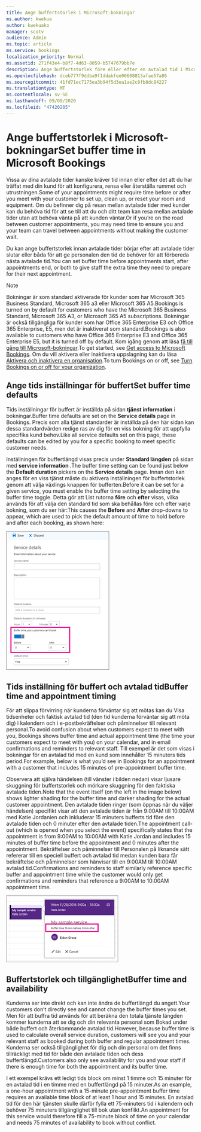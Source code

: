```yaml
---
title: Ange buffertstorlek i Microsoft-bokningar
ms.author: kwekua
author: kwekuako
manager: scotv
audience: Admin
ms.topic: article
ms.service: bookings
localization_priority: Normal
ms.assetid: 271f43e4-b8f7-4d63-8059-b5747679bb7e
description: Ange buffertstorlek före eller efter en avtalad tid i Microsoft-bokningar för att möjliggöra tid för rensning eller återställning av utrustning.
ms.openlocfilehash: dceb777f9ddba9f1ddabfee00608813afae57a86
ms.sourcegitcommit: 41fd71ec7175ea3b94f5d3ea1ae2c8fb8dc84227
ms.translationtype: MT
ms.contentlocale: sv-SE
ms.lasthandoff: 09/09/2020
ms.locfileid: "47420205"
---
```

# <a name="set-buffer-time-in-microsoft-bookings"></a><span data-ttu-id="683e3-103">Ange buffertstorlek i Microsoft-bokningar</span><span class="sxs-lookup"><span data-stu-id="683e3-103">Set buffer time in Microsoft Bookings</span></span>

<span data-ttu-id="683e3-104">Vissa av dina avtalade tider kanske kräver tid innan eller efter det att du har träffat med din kund för att konfigurera, rensa eller återställa rummet och utrustningen.</span><span class="sxs-lookup"><span data-stu-id="683e3-104">Some of your appointments might require time before or after you meet with your customer to set up, clean up, or reset your room and equipment.</span></span> <span data-ttu-id="683e3-105">Om du befinner dig på resan mellan avtalade tider med kunder kan du behöva tid för att se till att du och ditt team kan resa mellan avtalade tider utan att behöva vänta på att kunden väntar.</span><span class="sxs-lookup"><span data-stu-id="683e3-105">Or if you’re on the road between customer appointments, you may need time to ensure you and your team can travel between appointments without making the customer wait.</span></span>

<span data-ttu-id="683e3-106">Du kan ange buffertstorlek innan avtalade tider börjar efter att avtalade tider slutar eller båda för att ge personalen den tid de behöver för att förbereda nästa avtalade tid.</span><span class="sxs-lookup"><span data-stu-id="683e3-106">You can set buffer time before appointments start, after appointments end, or both to give staff the extra time they need to prepare for their next appointment.</span></span>

> [!NOTE]
> <span data-ttu-id="683e3-107">Bokningar är som standard aktiverade för kunder som har Microsoft 365 Business Standard, Microsoft 365 a3 eller Microsoft 365 A5.</span><span class="sxs-lookup"><span data-stu-id="683e3-107">Bookings is turned on by default for customers who have the Microsoft 365 Business Standard, Microsoft 365 A3, or Microsoft 365 A5 subscriptions.</span></span> <span data-ttu-id="683e3-108">Bokningar är också tillgängliga för kunder som har Office 365 Enterprise E3 och Office 365 Enterprise, E5, men det är inaktiverat som standard.</span><span class="sxs-lookup"><span data-stu-id="683e3-108">Bookings is also available to customers who have Office 365 Enterprise E3 and Office 365 Enterprise E5, but it is turned off by default.</span></span> <span data-ttu-id="683e3-109">Kom igång genom att läsa [få till gång till Microsoft-bokningar](get-access.md).</span><span class="sxs-lookup"><span data-stu-id="683e3-109">To get started, see [Get access to Microsoft Bookings](get-access.md).</span></span> <span data-ttu-id="683e3-110">Om du vill aktivera eller inaktivera uppslagning kan du läsa [Aktivera och inaktivera en organisation](turn-bookings-on-or-off.md).</span><span class="sxs-lookup"><span data-stu-id="683e3-110">To turn Bookings on or off, see [Turn Bookings on or off for your organization](turn-bookings-on-or-off.md).</span></span>

## <a name="set-buffer-time-defaults"></a><span data-ttu-id="683e3-111">Ange tids inställningar för buffert</span><span class="sxs-lookup"><span data-stu-id="683e3-111">Set buffer time defaults</span></span>

<span data-ttu-id="683e3-112">Tids inställningar för buffert är inställda på sidan **tjänst information** i bokningar.</span><span class="sxs-lookup"><span data-stu-id="683e3-112">Buffer time defaults are set on the **Service details** page in Bookings.</span></span> <span data-ttu-id="683e3-113">Precis som alla tjänst standarder är inställda på den här sidan kan dessa standardvärden redige ras av dig för en viss bokning för att uppfylla specifika kund behov.</span><span class="sxs-lookup"><span data-stu-id="683e3-113">Like all service defaults set on this page, these defaults can be edited by you for a specific booking to meet specific customer needs.</span></span>

<span data-ttu-id="683e3-114">Inställningen för buffertlängd visas precis under **Standard längden** på sidan med **service information** .</span><span class="sxs-lookup"><span data-stu-id="683e3-114">The buffer time setting can be found just below the **Default duration** pickers on the **Service details** page.</span></span> <span data-ttu-id="683e3-115">Innan den kan anges för en viss tjänst måste du aktivera inställningen för buffertstorlek genom att välja växlings knappen för bufferten.</span><span class="sxs-lookup"><span data-stu-id="683e3-115">Before it can be set for a given service, you must enable the buffer time setting by selecting the buffer time toggle.</span></span> <span data-ttu-id="683e3-116">Detta gör att List rutorna **före** och **efter** visas, vilka används för att välja den standard tid som ska behållas före och efter varje bokning, som du ser här:</span><span class="sxs-lookup"><span data-stu-id="683e3-116">This causes the **Before** and **After** drop-downs to appear, which are used to pick the default amount of time to hold before and after each booking, as shown here:</span></span>

   ![Bild av bokningar med buffertstorlek aktiverat](../media/bookings-buffertime.png)

## <a name="buffer-time-and-appointment-timing"></a><span data-ttu-id="683e3-118">Tids inställning för buffert och avtalad tid</span><span class="sxs-lookup"><span data-stu-id="683e3-118">Buffer time and appointment timing</span></span>

<span data-ttu-id="683e3-119">För att slippa förvirring när kunderna förväntar sig att mötas kan du Visa tidsenheter och faktisk avtalad tid (den tid kunderna förväntar sig att möta dig) i kalendern och i e-postbekräftelser och påminnelser till relevant personal.</span><span class="sxs-lookup"><span data-stu-id="683e3-119">To avoid confusion about when customers expect to meet with you, Bookings shows buffer time and actual appointment time (the time your customers expect to meet with you) on your calendar, and in email confirmations and reminders to relevant staff.</span></span> <span data-ttu-id="683e3-120">Till exempel är det som visas i bokningar för en avtalad tid med en kund som innehåller 15 minuters tids period.</span><span class="sxs-lookup"><span data-stu-id="683e3-120">For example, below is what you’d see in Bookings for an appointment with a customer that includes 15 minutes of pre-appointment buffer time.</span></span>

<span data-ttu-id="683e3-121">Observera att själva händelsen (till vänster i bilden nedan) visar ljusare skuggning för buffertstorlek och mörkare skuggning för den faktiska avtalade tiden.</span><span class="sxs-lookup"><span data-stu-id="683e3-121">Note that the event itself (on the left in the image below) shows lighter shading for the buffer time and darker shading for the actual customer appointment.</span></span> <span data-ttu-id="683e3-122">Den avtalade tiden ringer (som öppnas när du väljer händelsen) specifikt visar att den avtalade tiden är från 9:00AM till 10:00AM med Katie Jordanien och inkluderar 15 minuters bufferts tid före den avtalade tiden och 0 minuter efter den avtalade tiden.</span><span class="sxs-lookup"><span data-stu-id="683e3-122">The appointment call-out (which is opened when you select the event) specifically states that the appointment is from 9:00AM to 10:00AM with Katie Jordan and includes 15 minutes of buffer time before the appointment and 0 minutes after the appointment.</span></span> <span data-ttu-id="683e3-123">Bekräftelser och påminnelser till Personalen på liknande sätt refererar till en speciell buffert och avtalad tid medan kunden bara får bekräftelse och påminnelser som hänvisar till en 9:00AM till 10:00AM avtalad tid.</span><span class="sxs-lookup"><span data-stu-id="683e3-123">Confirmations and reminders to staff similarly reference specific buffer and appointment time while the customer would only get confirmations and reminders that reference a 9:00AM to 10:00AM appointment time.</span></span>

   ![Bild av den avtalade tiden med den tidsbuffertstorlek som visas](../media/bookings-buffertime-callout.png)

## <a name="buffer-time-and-availability"></a><span data-ttu-id="683e3-125">Buffertstorlek och tillgänglighet</span><span class="sxs-lookup"><span data-stu-id="683e3-125">Buffer time and availability</span></span>

<span data-ttu-id="683e3-126">Kunderna ser inte direkt och kan inte ändra de buffertlängd du angett.</span><span class="sxs-lookup"><span data-stu-id="683e3-126">Your customers don’t directly see and cannot change the buffer times you set.</span></span> <span data-ttu-id="683e3-127">Men för att buffra tid används för att beräkna den totala tjänste längden kommer kunderna att se dig och din relevanta personal som Bokad under både buffert och återkommande avtalad tid.</span><span class="sxs-lookup"><span data-stu-id="683e3-127">However, because buffer time is used to calculate overall service duration, customers will see you and your relevant staff as booked during both buffer and regular appointment times.</span></span> <span data-ttu-id="683e3-128">Kunderna ser också tillgänglighet för dig och din personal om det finns tillräckligt med tid för både den avtalade tiden och dess buffertlängd.</span><span class="sxs-lookup"><span data-stu-id="683e3-128">Customers also only see availability for you and your staff if there is enough time for both the appointment and its buffer time.</span></span>

<span data-ttu-id="683e3-129">I ett exempel krävs ett ledigt tids block om minst 1 timme och 15 minuter för en avtalad tid i en timme med en buffertlängd på 15 minuter.</span><span class="sxs-lookup"><span data-stu-id="683e3-129">As an example, a one-hour appointment with a 15-minute pre-appointment buffer time requires an available time block of at least 1 hour and 15 minutes.</span></span> <span data-ttu-id="683e3-130">En avtalad tid för den här tjänsten skulle därför fylla ett 75-minuters tid i kalendern och behöver 75 minuters tillgänglighet till bok utan konflikt.</span><span class="sxs-lookup"><span data-stu-id="683e3-130">An appointment for this service would therefore fill a 75-minute block of time on your calendar and needs 75 minutes of availability to book without conflict.</span></span>
